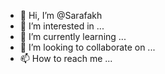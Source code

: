 - 👋 Hi, I’m @Sarafakh
- 👀 I’m interested in ...
- 🌱 I’m currently learning ...
- 💞️ I’m looking to collaborate on ...
- 📫 How to reach me ...

<!---
Sarafakh/Sarafakh is a ✨ special ✨ repository because its `README.md` (this file) appears on your GitHub profile.
You can click the Preview link to take a look at your changes.
--->
